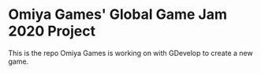 # Omiya Games' Global Game Jam 2020 Project
This is the repo Omiya Games is working on with GDevelop to create a new game.
